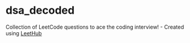 # dsa_decoded
Collection of LeetCode questions to ace the coding interview! - Created using [LeetHub](https://github.com/QasimWani/LeetHub)
